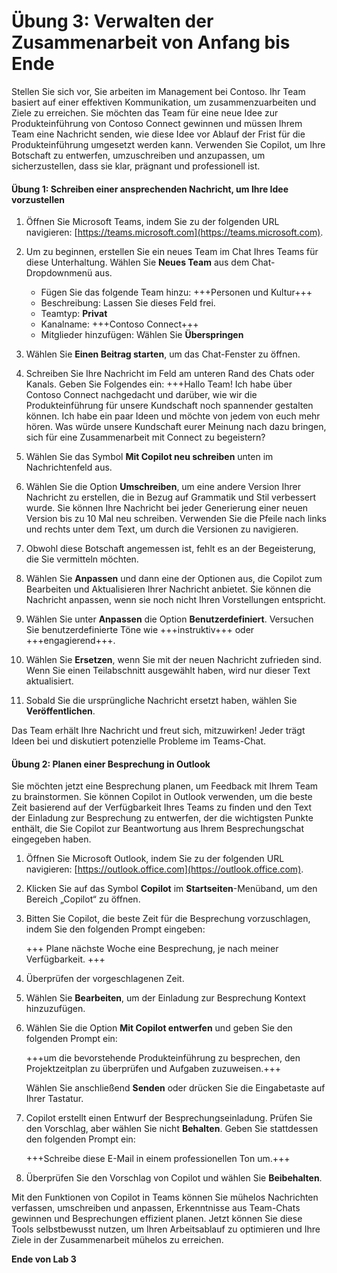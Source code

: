 # Übung 3: Verwalten der Zusammenarbeit von Anfang bis Ende

Stellen Sie sich vor, Sie arbeiten im Management bei Contoso. Ihr Team basiert auf einer effektiven Kommunikation, um zusammenzuarbeiten und Ziele zu erreichen. Sie möchten das Team für eine neue Idee zur Produkteinführung von Contoso Connect gewinnen und müssen Ihrem Team eine Nachricht senden, wie diese Idee vor Ablauf der Frist für die Produkteinführung umgesetzt werden kann. Verwenden Sie Copilot, um Ihre Botschaft zu entwerfen, umzuschreiben und anzupassen, um sicherzustellen, dass sie klar, prägnant und professionell ist.

#### Übung 1: Schreiben einer ansprechenden Nachricht, um Ihre Idee vorzustellen

1. Öffnen Sie Microsoft Teams, indem Sie zu der folgenden URL navigieren: [https://teams.microsoft.com](https://teams.microsoft.com).

1. Um zu beginnen, erstellen Sie ein neues Team im Chat Ihres Teams für diese Unterhaltung. Wählen Sie **Neues Team** aus dem Chat-Dropdownmenü aus.

    - Fügen Sie das folgende Team hinzu: +++Personen und Kultur+++
    - Beschreibung: Lassen Sie dieses Feld frei.
    - Teamtyp: **Privat**
    - Kanalname: +++Contoso Connect+++
    - Mitglieder hinzufügen: Wählen Sie **Überspringen**

1. Wählen Sie **Einen Beitrag starten**, um das Chat-Fenster zu öffnen.

1. Schreiben Sie Ihre Nachricht im Feld am unteren Rand des Chats oder Kanals. Geben Sie Folgendes ein: +++Hallo Team! Ich habe über Contoso Connect nachgedacht und darüber, wie wir die Produkteinführung für unsere Kundschaft noch spannender gestalten können. Ich habe ein paar Ideen und möchte von jedem von euch mehr hören. Was würde unsere Kundschaft eurer Meinung nach dazu bringen, sich für eine Zusammenarbeit mit Connect zu begeistern?

1. Wählen Sie das Symbol **Mit Copilot neu schreiben** unten im Nachrichtenfeld aus.

1. Wählen Sie die Option **Umschreiben**, um eine andere Version Ihrer Nachricht zu erstellen, die in Bezug auf Grammatik und Stil verbessert wurde. Sie können Ihre Nachricht bei jeder Generierung einer neuen Version bis zu 10 Mal neu schreiben. Verwenden Sie die Pfeile nach links und rechts unter dem Text, um durch die Versionen zu navigieren.

1. Obwohl diese Botschaft angemessen ist, fehlt es an der Begeisterung, die Sie vermitteln möchten.

1. Wählen Sie **Anpassen** und dann eine der Optionen aus, die Copilot zum Bearbeiten und Aktualisieren Ihrer Nachricht anbietet. Sie können die Nachricht anpassen, wenn sie noch nicht Ihren Vorstellungen entspricht.

1. Wählen Sie unter **Anpassen** die Option **Benutzerdefiniert**. Versuchen Sie benutzerdefinierte Töne wie +++instruktiv+++ oder +++engagierend+++.

1. Wählen Sie **Ersetzen**, wenn Sie mit der neuen Nachricht zufrieden sind. Wenn Sie einen Teilabschnitt ausgewählt haben, wird nur dieser Text aktualisiert.

1. Sobald Sie die ursprüngliche Nachricht ersetzt haben, wählen Sie **Veröffentlichen**.

Das Team erhält Ihre Nachricht und freut sich, mitzuwirken! Jeder trägt Ideen bei und diskutiert potenzielle Probleme im Teams-Chat.

#### Übung 2: Planen einer Besprechung in Outlook

Sie möchten jetzt eine Besprechung planen, um Feedback mit Ihrem Team zu brainstormen. Sie können Copilot in Outlook verwenden, um die beste Zeit basierend auf der Verfügbarkeit Ihres Teams zu finden und den Text der Einladung zur Besprechung zu entwerfen, der die wichtigsten Punkte enthält, die Sie Copilot zur Beantwortung aus Ihrem Besprechungschat eingegeben haben.

1. Öffnen Sie Microsoft Outlook, indem Sie zu der folgenden URL navigieren: [https://outlook.office.com](https://outlook.office.com).

1. Klicken Sie auf das Symbol **Copilot** im **Startseiten**-Menüband, um den Bereich „Copilot“ zu öffnen.

1. Bitten Sie Copilot, die beste Zeit für die Besprechung vorzuschlagen, indem Sie den folgenden Prompt eingeben:

    +++ Plane nächste Woche eine Besprechung, je nach meiner Verfügbarkeit. +++

1. Überprüfen der vorgeschlagenen Zeit.

1. Wählen Sie **Bearbeiten**, um der Einladung zur Besprechung Kontext hinzuzufügen.

1. Wählen Sie die Option **Mit Copilot entwerfen** und geben Sie den folgenden Prompt ein:

    +++um die bevorstehende Produkteinführung zu besprechen, den Projektzeitplan zu überprüfen und Aufgaben zuzuweisen.+++

    Wählen Sie anschließend **Senden** oder drücken Sie die Eingabetaste auf Ihrer Tastatur.

1. Copilot erstellt einen Entwurf der Besprechungseinladung. Prüfen Sie den Vorschlag, aber wählen Sie nicht **Behalten**. Geben Sie stattdessen den folgenden Prompt ein:

    +++Schreibe diese E-Mail in einem professionellen Ton um.+++

1. Überprüfen Sie den Vorschlag von Copilot und wählen Sie **Beibehalten**.

Mit den Funktionen von Copilot in Teams können Sie mühelos Nachrichten verfassen, umschreiben und anpassen, Erkenntnisse aus Team-Chats gewinnen und Besprechungen effizient planen. Jetzt können Sie diese Tools selbstbewusst nutzen, um Ihren Arbeitsablauf zu optimieren und Ihre Ziele in der Zusammenarbeit mühelos zu erreichen.

**Ende von Lab 3**
